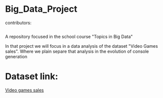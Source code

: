 # Big_Data_Project

contributors: 

<div style="display: flex; gap: 20px; justify-content: center;">
  <img style=" border-radius: 20px; width=50px" src="https://avatars.githubusercontent.com/u/72263429?v=4" alt="">
  <img style=" border-radius: 20px; width=50px" src="https://avatars.githubusercontent.com/u/64994893?v=4" alt="">
</div>

A repository focused in the school course "Topics in Big Data"

In that project we will focus in a data analysis of the dataset "Video Games sales". Where we plain separe that analysis in the evolution of console generation

# Dataset link:
<a href= "https://www.kaggle.com/datasets/gregorut/videogamesales">Video games sales<a>
